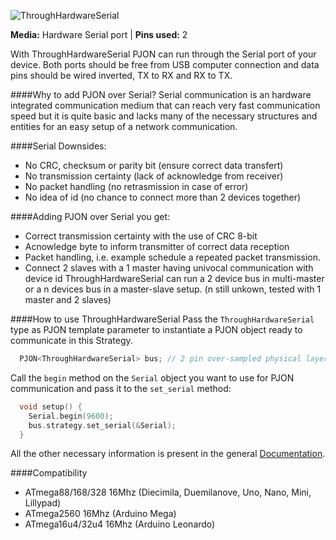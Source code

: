 ![ThroughHardwareSerial](http://www.gioblu.com/PJON/PJON-makers.jpg)

**Media:** Hardware Serial port |
**Pins used:** 2

With ThroughHardwareSerial PJON can run through the Serial port of your device. Both ports should be free from USB computer connection and data pins should be wired inverted, TX to RX and RX to TX.

####Why to add PJON over Serial?
Serial communication is an hardware integrated communication medium that can reach very fast communication speed but it is quite basic and lacks many of the necessary structures and entities for an easy setup of a network communication.

####Serial Downsides:
- No CRC, checksum or parity bit (ensure correct data transfert)
- No transmission certainty (lack of acknowledge from receiver)
- No packet handling (no retrasmission in case of error)
- No idea of id (no chance to connect more than 2 devices together) 

####Adding PJON over Serial you get:
- Correct transmission certainty with the use of CRC 8-bit
- Acnowledge byte to inform transmitter of correct data reception
- Packet handling, i.e. example schedule a repeated packet transmission.
- Connect 2 slaves with a 1 master having univocal communication with device id ThroughHardwareSerial can run a 2 device bus in multi-master or a n devices bus in a master-slave setup. (n still unkown, tested with 1 master and 2 slaves)

####How to use ThroughHardwareSerial
Pass the `ThroughHardwareSerial` type as PJON template parameter to instantiate a PJON object ready to communicate in this Strategy.
```cpp  
  PJON<ThroughHardwareSerial> bus; // 2 pin over-sampled physical layer
```
Call the `begin` method on the `Serial` object you want to use for PJON communication and pass it to the `set_serial` method:
```cpp  
  void setup() {
    Serial.begin(9600);
    bus.strategy.set_serial(&Serial);
  }
```
All the other necessary information is present in the general [Documentation](https://github.com/gioblu/PJON/wiki/Documentation).

####Compatibility
- ATmega88/168/328 16Mhz (Diecimila, Duemilanove, Uno, Nano, Mini, Lillypad)
- ATmega2560 16Mhz (Arduino Mega)
- ATmega16u4/32u4 16Mhz (Arduino Leonardo)
